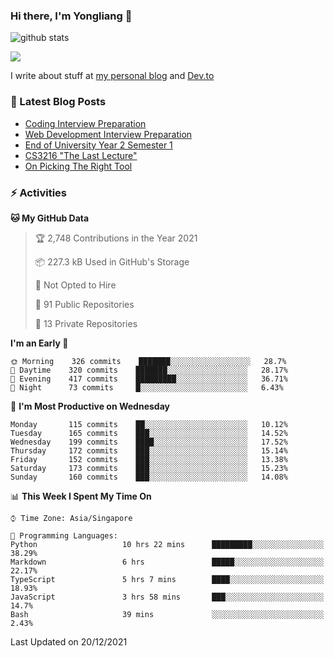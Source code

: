 ### Hi there, I'm Yongliang 👋 
<!--
**tlylt/tlylt** is a ✨ _special_ ✨ repository because its `README.md` (this file) appears on your GitHub profile.

Here are some ideas to get you started:

- 🔭 I’m currently working on ...
- 🌱 I’m currently learning ...
- 👯 I’m looking to collaborate on ...
- 🤔 I’m looking for help with ...
- 💬 Ask me about ...
- 📫 How to reach me: ...
- 😄 Pronouns: ...
- ⚡ Fun fact: ...
-->
![github stats](https://komarev.com/ghpvc/?username=tlylt&color=green&style=plastic)

<img
align="center"
src="https://github-readme-stats.vercel.app/api/?username=tlylt&theme=dracula"
/>

I write about stuff at [my personal blog](https://www.yongliangliu.com/) and [Dev.to](https://dev.to/tlylt)

### 📕 Latest Blog Posts

<!-- BLOG-POST-LIST:START -->
- [Coding Interview Preparation](https://www.yongliangliu.com/blog/coding-interview-prep/)
- [Web Development Interview Preparation](https://www.yongliangliu.com/blog/web-dev-interview-prep/)
- [End of University Year 2 Semester 1](https://www.yongliangliu.com/blog/year-2-sem-1/)
- [CS3216 &quot;The Last Lecture&quot;](https://www.yongliangliu.com/blog/cs3216-the-last-lecture/)
- [On Picking The Right Tool](https://www.yongliangliu.com/blog/on-picking-the-right-tool/)
<!-- BLOG-POST-LIST:END -->

### ⚡ Activities
<!--START_SECTION:waka-->
**🐱 My GitHub Data** 

> 🏆 2,748 Contributions in the Year 2021
 > 
> 📦 227.3 kB Used in GitHub's Storage 
 > 
> 🚫 Not Opted to Hire
 > 
> 📜 91 Public Repositories 
 > 
> 🔑 13 Private Repositories  
 > 
**I'm an Early 🐤** 

```text
🌞 Morning    326 commits    ███████░░░░░░░░░░░░░░░░░░   28.7% 
🌆 Daytime    320 commits    ███████░░░░░░░░░░░░░░░░░░   28.17% 
🌃 Evening    417 commits    █████████░░░░░░░░░░░░░░░░   36.71% 
🌙 Night      73 commits     █░░░░░░░░░░░░░░░░░░░░░░░░   6.43%

```
📅 **I'm Most Productive on Wednesday** 

```text
Monday       115 commits    ██░░░░░░░░░░░░░░░░░░░░░░░   10.12% 
Tuesday      165 commits    ███░░░░░░░░░░░░░░░░░░░░░░   14.52% 
Wednesday    199 commits    ████░░░░░░░░░░░░░░░░░░░░░   17.52% 
Thursday     172 commits    ███░░░░░░░░░░░░░░░░░░░░░░   15.14% 
Friday       152 commits    ███░░░░░░░░░░░░░░░░░░░░░░   13.38% 
Saturday     173 commits    ███░░░░░░░░░░░░░░░░░░░░░░   15.23% 
Sunday       160 commits    ███░░░░░░░░░░░░░░░░░░░░░░   14.08%

```


📊 **This Week I Spent My Time On** 

```text
⌚︎ Time Zone: Asia/Singapore

💬 Programming Languages: 
Python                   10 hrs 22 mins      █████████░░░░░░░░░░░░░░░░   38.29% 
Markdown                 6 hrs               █████░░░░░░░░░░░░░░░░░░░░   22.17% 
TypeScript               5 hrs 7 mins        ████░░░░░░░░░░░░░░░░░░░░░   18.93% 
JavaScript               3 hrs 58 mins       ███░░░░░░░░░░░░░░░░░░░░░░   14.7% 
Bash                     39 mins             ░░░░░░░░░░░░░░░░░░░░░░░░░   2.43%

```


 Last Updated on 20/12/2021
<!--END_SECTION:waka-->